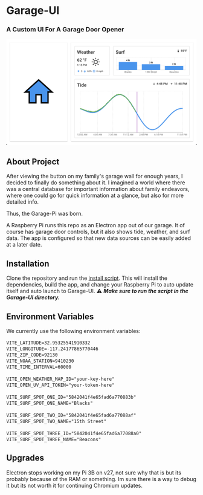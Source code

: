 # Garage-UI

### A Custom UI For A Garage Door Opener

![Garage-UI](src/assets/example.png)

## About Project

After viewing the button on my family's garage wall for enough years, I decided to finally do something about it. I
imagined a world where there was a central database for important information about family endeavors, where one could go
for quick information at a glance, but also for more detailed info.

Thus, the Garage-Pi was born.

A Raspberry Pi runs this repo as an Electron app out of our garage. It of course has garage door controls, but it also
shows tide, weather, and surf data. The app is configured so that new data sources can be easily added at a later date.

## Installation

Clone the repository and run the [install script](scripts/install.sh). This will install the dependencies, build the app, and change your Raspberry Pi to auto update itself and auto launch to Garage-UI. ⚠️ **_Make sure to run the script in the Garage-UI directory._**

## Environment Variables

We currently use the following environment variables:

```
VITE_LATITUDE=32.95325541910332
VITE_LONGITUDE=-117.24177865770446
VITE_ZIP_CODE=92130
VITE_NOAA_STATION=9410230
VITE_TIME_INTERVAL=60000

VITE_OPEN_WEATHER_MAP_ID="your-key-here"
VITE_OPEN_UV_API_TOKEN="your-token-here"

VITE_SURF_SPOT_ONE_ID="5842041f4e65fad6a770883b"
VITE_SURF_SPOT_ONE_NAME="Blacks"

VITE_SURF_SPOT_TWO_ID="5842041f4e65fad6a77088af"
VITE_SURF_SPOT_TWO_NAME="15th Street"

VITE_SURF_SPOT_THREE_ID="5842041f4e65fad6a77088a0"
VITE_SURF_SPOT_THREE_NAME="Beacons"
```

## Upgrades

Electron stops working on my Pi 3B on v27, not sure why that is but its probably because of the RAM or something.
Im sure there is a way to debug it but its not worth it for continuing Chromium updates.
